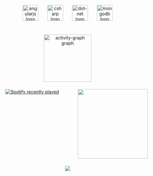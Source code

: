 <br clear="both">

<div align="center">
  <img width="20" />
  <img src="https://cdn.simpleicons.org/angular/DD0031" height="50" alt="angularjs logo"  />
  <img width="20" />
  <img src="https://cdn.jsdelivr.net/gh/devicons/devicon/icons/csharp/csharp-original.svg" height="50" alt="csharp logo"  />
  <img width="20" />
  <img src="https://skillicons.dev/icons?i=dotnet" height="50" alt="dot-net logo"  />
  <img width="20" />
  <img src="https://skillicons.dev/icons?i=mongodb" height="50" alt="mongodb logo"  />
  <img width="20" />
</div>

###

<br clear="both">

<div align="center">
  <img src="https://github-readme-activity-graph.vercel.app/graph?username=luunaacyy&hide_border=true&radius=100&line=FF2626&custom_title=%20&color=FFFAFA&bg_color=000000&area=false&point=FFFAFA" height="150" alt="activity-graph graph"  />
</div>

###

<img align="right" height="220" src="https://i.pinimg.com/originals/e4/7c/67/e47c6734006f65fdf8df8a0c3f359ba1.gif"  />

###

<div align="center">
  <a href="https://open.spotify.com/user/rpagzy42q8lg5c6txq4jhl7fb">
    <img src="https://spotify-recently-played-readme.vercel.app/api?user=rpagzy42q8lg5c6txq4jhl7fb&count=3" alt="Spotify recently played"  />
  </a>
</div>

###

<br clear="both">

<div align="center">
</div>

###

<div align="center">
  <img src="https://visitor-badge.laobi.icu/badge?page_id=luunaacyy.luunaacyy&left_color=black&right_color=crimson&left_text=Profile%20Views"  />
</div>

###
